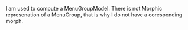 I am used to compute a MenuGroupModel.
There is not Morphic represenation of a MenuGroup, that is why I do not have a coresponding morph.